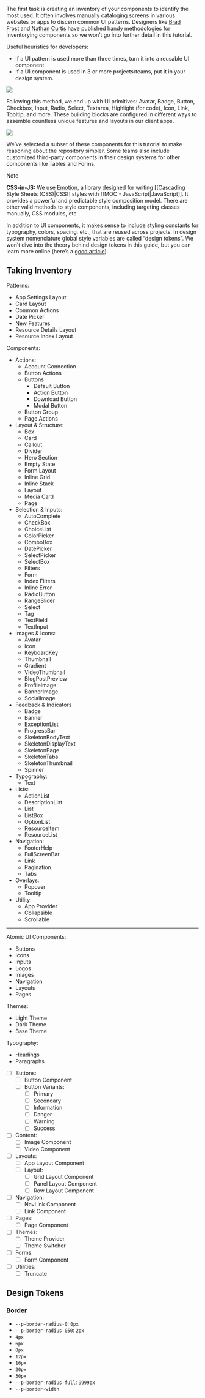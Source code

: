 The first task is creating an inventory of your components to identify the most used. It often involves manually cataloging screens in various websites or apps to discern common UI patterns. Designers like [Brad Frost](http://bradfrost.com/blog/post/interface-inventory/) and [Nathan Curtis](https://medium.com/eightshapes-llc/the-component-cut-up-workshop-1378ae110517) have published handy methodologies for inventorying components so we won’t go into further detail in this tutorial.

Useful heuristics for developers:
- If a UI pattern is used more than three times, turn it into a reusable UI component.
- If a UI component is used in 3 or more projects/teams, put it in your design system.

![](https://i.imgur.com/GgsCtqA.png)

Following this method, we end up with UI primitives: Avatar, Badge, Button, Checkbox, Input, Radio, Select, Textarea, Highlight (for code), Icon, Link, Tooltip, and more. These building blocks are configured in different ways to assemble countless unique features and layouts in our client apps.

![](https://i.imgur.com/ScdkzLD.png)

We’ve selected a subset of these components for this tutorial to make reasoning about the repository simpler. Some teams also include customized third-party components in their design systems for other components like Tables and Forms.

> [!NOTE]
> **CSS-in-JS:** We use [Emotion](https://emotion.sh/docs/introduction), a library designed for writing [[Cascading Style Sheets (CSS)|CSS]] styles with [[MOC - JavaScript|JavaScript]]. It provides a powerful and predictable style composition model. There are other valid methods to style components, including targeting classes manually, CSS modules, etc.


In addition to UI components, it makes sense to include styling constants for typography, colors, spacing, etc., that are reused across projects. In design system nomenclature global style variables are called “design tokens”. We won’t dive into the theory behind design tokens in this guide, but you can learn more online (here’s a [good article](https://medium.com/eightshapes-llc/tokens-in-design-systems-25dd82d58421)).

## Taking Inventory

Patterns:
- App Settings Layout
- Card Layout
- Common Actions
- Date Picker
- New Features
- Resource Details Layout
- Resource Index Layout

Components:
- Actions:
	- Account Connection
	- Button Actions
	- Buttons
		- Default Button
		- Action Button
		- Download Button
		- Modal Button
	- Button Group
	- Page Actions
- Layout & Structure:
	- Box
	- Card
	- Callout
	- Divider
	- Hero Section
	- Empty State
	- Form Layout
	- Inline Grid
	- Inline Stack
	- Layout
	- Media Card
	- Page
- Selection & Inputs:
	- AutoComplete
	- CheckBox
	- ChoiceList
	- ColorPicker
	- ComboBox
	- DatePicker
	- SelectPicker
	- SelectBox
	- Filters
	- Form
	- Index Filters
	- Inline Error
	- RadioButton
	- RangeSlider
	- Select
	- Tag
	- TextField
	- TextInput
- Images & Icons:
	- Avatar
	- Icon
	- KeyboardKey
	- Thumbnail
	- Gradient
	- VideoThumbnail
	- BlogPostPreview
	- ProfileImage
	- BannerImage
	- SocialImage
- Feedback & Indicators
	- Badge
	- Banner
	- ExceptionList
	- ProgressBar
	- SkeletonBodyText
	- SkeletonDisplayText
	- SkeletonPage
	- SkeletonTabs
	- SkeletonThumbnail
	- Spinner
- Typography:
	- Text
- Lists:
	- ActionList
	- DescriptionList
	- List
	- ListBox
	- OptionList
	- ResourceItem
	- ResourceList
- Navigation:
	- FooterHelp
	- FullScreenBar
	- Link
	- Pagination
	- Tabs
- Overlays:
	- Popover
	- Tooltip
- Utility:
	- App Provider
	- Collapsible
	- Scrollable

***


Atomic UI Components:
- Buttons
- Icons
- Inputs
- Logos
- Images
- Navigation
- Layouts
- Pages

Themes:
- Light Theme
- Dark Theme
- Base Theme

Typography:
- Headings
- Paragraphs



- [ ] Buttons:
	- [ ] Button Component
	- [ ] Button Variants:
		- [ ] Primary
		- [ ] Secondary
		- [ ] Information
		- [ ] Danger
		- [ ] Warning
		- [ ] Success
- [ ] Content:
	- [ ] Image Component
	- [ ] Video Component
- [ ] Layouts:
	- [ ] App Layout Component
	- [ ] Layout:
		- [ ] Grid Layout Component
		- [ ] Panel Layout Component
		- [ ] Row Layout Component
- [ ] Navigation:
	- [ ] NavLink Component
	- [ ] Link Component
- [ ] Pages:
	- [ ] Page Component
- [ ] Themes:
	- [ ] Theme Provider
	- [ ] Theme Switcher
- [ ] Forms:
	- [ ] Form Component
- [ ] Utilities:
	- [ ] Truncate

## Design Tokens

### Border

- `--p-border-radius-0`: `0px`
- `--p-border-radius-050`: `2px`
- `4px`
- `6px`
- `8px`
- `12px`
- `16px`
- `20px`
- `30px`
- `--p-border-radius-full`: `9999px`
- `--p-border-width`